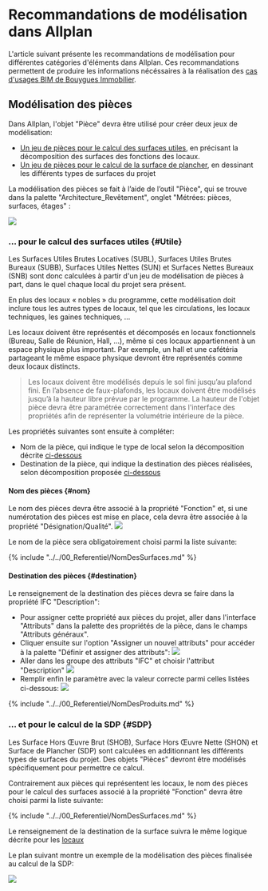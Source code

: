 # Recommandations de modélisation dans Allplan

L'article suivant présente les recommandations de modélisation pour différentes catégories d'éléments dans Allplan. Ces recommandations permettent de produire les informations nécéssaires à la réalisation des [cas d'usages BIM de Bouygues Immobilier](/01_CasUsages/README.md).

## Modélisation des pièces

Dans Allplan, l'objet "Pièce" devra être utilisé pour créer deux jeux de modélisation:
* [Un jeu de pièces pour le calcul des surfaces utiles](#Utile), en précisant la décomposition des surfaces des fonctions des locaux. 
* [Un jeu de pièces pour le calcul de la surface de plancher](#SDP), en dessinant les différents types de surfaces du projet

La modélisation des pièces se fait à l’aide de l’outil "Pièce", qui se trouve dans la palette "Architecture_Revêtement", onglet "Métrées: pièces, surfaces, étages" :

![](/02_Modelisation/02_architecte/images/ROOM6.PNG)

### ... pour le calcul des surfaces utiles {#Utile}

Les Surfaces Utiles Brutes Locatives \(SUBL\), Surfaces Utiles Brutes Bureaux \(SUBB\), Surfaces Utiles Nettes \(SUN\) et Surfaces Nettes Bureaux \(SNB\) sont donc calculées à partir d'un jeu de modélisation de pièces à part, dans le quel chaque local du projet sera présent. 

En plus des locaux « nobles » du programme, cette modélisation doit inclure tous les autres types de locaux, tel que les circulations, les locaux techniques, les gaines techniques, …

Les locaux doivent être représentés et décomposés en locaux fonctionnels \(Bureau, Salle de Réunion, Hall, …\), même si ces locaux appartiennent à un espace physique plus important. Par exemple, un hall et une cafétéria partageant le même espace physique devront être représentés comme deux locaux distincts.

> Les locaux doivent être modélisés depuis le sol fini jusqu’au plafond fini. En l’absence de faux-plafonds, les locaux doivent être modélisés jusqu’à la hauteur libre prévue par le programme. 
La hauteur de l'objet pièce devra être paramétrée correctement dans l'interface des propriétés afin de représenter la volumétrie intérieure de la pièce. 

Les propriétés suivantes sont ensuite à compléter:
* Nom de la pièce, qui indique le type de local selon la décomposition décrite [ci-dessous](#nom)
* Destination de la pièce, qui indique la destination des pièces réalisées, selon décomposition proposée [ci-dessous](#destination)

#### Nom des pièces {#nom}

Le nom des pièces devra être associé à la propriété "Fonction" et, si une numérotation des pièces est mise en place, cela devra être associée à la propriété "Désignation/Qualité".
![](/02_Modelisation/02_architecte/images/ROOM1.PNG)

Le nom de la pièce sera obligatoirement choisi parmi la liste suivante:

{% include "../../00_Referentiel/NomDesSurfaces.md"  %}

#### Destination des pièces {#destination}

Le renseignement de la destination des pièces devra se faire dans la propriété IFC "Description":
* Pour assigner cette propriété aux pièces du projet, aller dans l'interface "Attributs" dans la palette des propriétés de la pièce, dans le champs "Attributs généraux". 
* Cliquer ensuite sur l'option "Assigner un nouvel attributs" pour accéder à la palette "Définir et assigner des attributs":
![](/02_Modelisation/02_architecte/images/ROOM2.PNG)
* Aller dans les groupe des attributs "IFC" et choisir l'attribut "Description"
![](/02_Modelisation/02_architecte/images/ROOM3.PNG)
* Remplir enfin le paramètre avec la valeur correcte parmi celles listées ci-dessous:
![](/02_Modelisation/02_architecte/images/ROOM4.PNG)


{% include "../../00_Referentiel/NomDesProduits.md"  %}

### ... et pour le calcul de la SDP {#SDP}

Les Surface Hors Œuvre Brut \(SHOB\), Surface Hors Œuvre Nette \(SHON\) et Surface de Plancher \(SDP\) sont calculées en additionnant les différents types de surfaces du projet. 
Des objets "Pièces" devront être modélisés spécifiquement pour permettre ce calcul. 

Contrairement aux pièces qui représentent les locaux, le nom des pièces pour le calcul des surfaces associé à la propriété "Fonction" devra être choisi parmi la liste suivante:

{% include "../../00_Referentiel/NomDesSurfaces.md"  %}

Le renseignement de la destination de la surface suivra le même logique décrite pour les [locaux](#destination)

Le plan suivant montre un exemple de la modélisation des pièces finalisée au calcul de la SDP:

![](/02_Modelisation/02_architecte/images/Surfaces_ExempleNiveauCourant.png)


















